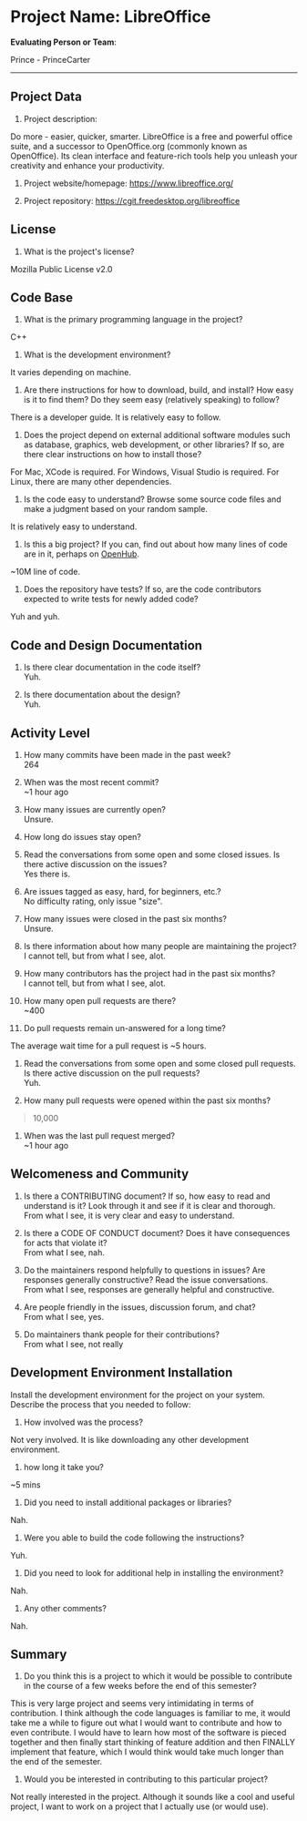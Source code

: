 # Project Name: LibreOffice



**Evaluating Person or Team**:
<!-- list your first name and github user-name-->
Prince - PrinceCarter

---

## Project Data

1. Project description: <br>
<!--
What is the purpose of this project? What does the code do? What type of users
does it have?
-->
Do more - easier, quicker, smarter.
LibreOffice is a free and powerful office suite, and a successor to OpenOffice.org (commonly known as OpenOffice). Its clean interface and feature-rich tools help you unleash your creativity and enhance your productivity.

1. Project website/homepage: https://www.libreoffice.org/

1. Project repository: https://cgit.freedesktop.org/libreoffice



## License

1. What is the project's license? <br>
<!--
In most repositories there will be a file named LICENSE or something similar in
the root level of the repository. This is the one to examine. There may be
different licenses on specific files, but the project will have a main license.
-->

Mozilla Public License v2.0

## Code Base


1. What is the primary programming language in the project?

C++

1. What is the development environment? <br>
	<!--
	For example, is it Gnu C++ on Linux?
	Is it a Windows 10 application? Does one need to develop in a virtual machine?
	-->
It varies depending on machine.

1. Are there instructions for how to download, build, and install? How easy is it
to find them? Do they seem easy (relatively speaking) to follow? <br>

There is a developer guide. It is relatively easy to follow.

1. Does the project depend on external additional software modules such as
database,  graphics, web development, or other libraries? If so, are there clear instructions on how to install those? <br>

For Mac, XCode is required.
For Windows, Visual Studio is required.
For Linux, there are many other dependencies.

1. Is the code easy to understand? Browse some source code files and make
a judgment based on your random sample. <br>

It is relatively easy to understand.

1. Is this a big project? If you can, find out about how many lines of code
are in it, perhaps on [OpenHub](https://www.openhub.net/). <br>

~10M line of code.

1. Does the repository have tests? If so, are the code contributors expected to write tests for newly added code? <br>

Yuh and yuh.



## Code and Design Documentation
1. Is there clear documentation in the code itself? <br>
Yuh.

1. Is there documentation about the design?  <br>
Yuh.


## Activity Level
1. How many commits have been made in the past week? <br>
264

1. When was the most recent commit? <br>
~1 hour ago

1. How many issues are currently open? <br>
Unsure.

1. How long do issues stay open? <br>
	<!--
	Take the five closed issues (they can be most recently closed or a sample distributed over time) and look at when each was first reported.
	Compute the number of days that each was open and take the average.
	-->

1. Read the conversations from some open and some closed issues. Is there active discussion on the issues? <br>
Yes there is.

1. Are issues tagged as easy, hard, for beginners, etc.? <br>
No difficulty rating, only issue "size".

1. How many issues were closed in the past six months? <br>
Unsure.

1. Is there information about how many people are maintaining the project? <br>
I cannot tell, but from what I see, alot.

1. How many contributors has the project had in the past six months? <br>
I cannot tell, but from what I see, alot.

1. How many open pull requests are there? <br>
~400

1. Do pull requests remain un-answered for a long time? <br>
	<!--
	Look at the closed pull requests to see how long they stayed open.
	Take the five closed pull requests  (they can be most recently closed or a sample distributed over time) and look at when each was first created.
	Compute the number of days that each was open and take the average.
	-->
  The average wait time for a pull request is ~5 hours.

1. Read the conversations from some open and some closed pull requests.  Is there active discussion on the pull requests? <br>
Yuh.

1. How many pull requests were opened within the past six months? <br>
>10,000

1. When was the last pull request merged? <br>
~1 hour ago

## Welcomeness and Community

1. Is there a CONTRIBUTING document? If so, how easy to read and understand is it?
Look through it and see if it is clear and thorough. <br>
From what I see, it is very clear and easy to understand.

1. Is there a CODE OF CONDUCT document? Does it have consequences for acts that
violate it? <br>
From what I see, nah.

1. Do the maintainers respond helpfully to questions in issues? Are responses generally constructive? Read the issue conversations. <br>
From what I see, responses are generally helpful and constructive.

1. Are people friendly in the issues, discussion forum, and chat? <br>
From what I see, yes.

1. Do maintainers thank people for their contributions? <br>
From what I see, not really


## Development Environment Installation

Install the development environment for the project on your system.
Describe the process that you needed to follow:

1. How involved was the process? <br>

Not very involved. It is like downloading any other development environment.

1. how long it take you? <br>

~5 mins

1. Did you need to install additional packages or libraries? <br>

Nah.

1. Were you able to build the code following the instructions? <br>

Yuh.

1. Did you need to look for additional help in installing the environment? <br>

Nah.

1. Any other comments? <br>

Nah.


## Summary
1. Do you think  this is a project to which it would be possible to contribute
in the course of a few weeks before the end of this semester? <br>
	<!--
	Explain your position. Do NOT simply say 'yes or 'no'.
	-->
  This is very large project and seems very intimidating in terms of contribution. I think although the code languages is familiar to me, it would take me a while to figure out what I would want to contribute and how to even contribute. I would have to learn how most of the software is pieced together and then finally start thinking of feature addition and then FINALLY implement that feature, which I would think would take much longer than the end of the semester.

1. Would you be interested in contributing to this particular project? <br>
	<!--
	Explain why you would or would not be interested in contributing to this project. Do NOT simply say 'yes or 'no'.
	-->
Not really interested in the project. Although it sounds like a cool and useful project, I want to work on a project that I actually use (or would use).
